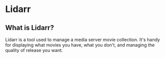 # Lidarr

## What is Lidarr?
Lidarr is a tool used to manage a media server movie collection. It's handy for displaying what movies you have, what you don't, and managing the quality of release you want. 

